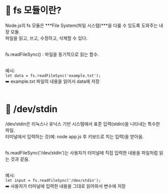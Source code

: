# 📁 fs 모듈이란?
Node.js의 fs 모듈은 ***File System(파일 시스템)***을 다룰 수 있도록 도와주는 내장 모듈. <br>
파일을 읽고, 쓰고, 수정하고, 삭제할 수 있다. <br><br>

fs.readFileSync() : 파일을 동기적으로 읽는 함수. <br><br>

예시: <br>
`let data = fs.readFileSync('example.txt');`<br>
➡️ example.txt 파일의 내용을 읽어서 data에 저장<br><br>

# 🧪 /dev/stdin
/dev/stdin은 리눅스나 유닉스 기반 시스템에서 표준 입력(stdin)을 나타내는 특수한 파일.<br>
터미널에서 입력하는 것(예: node app.js 후 키보드로 치는 입력)을 받아옴.<br><br>

fs.readFileSync('/dev/stdin')는 사용자가 터미널에 직접 입력한 내용을 파일처럼 읽는 것과 같음.<br><br>

예시:<br>
`let input = fs.readFileSync('/dev/stdin');`<br>
➡️ 사용자가 터미널에 입력한 내용을 그대로 읽어와서 변수에 저장

